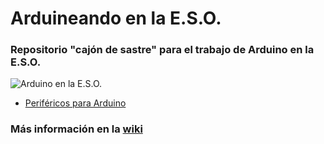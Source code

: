 # **Arduineando en la E.S.O.**

### Repositorio "cajón de sastre" para el trabajo de Arduino en la E.S.O.

![Arduino en la E.S.O.](https://i.blogs.es/71bd8f/650_1200/450_1000.jpg)

- [Periféricos para Arduino](Perifericos/readme.md)


### Más información en la [wiki](https://github.com/angelmicelti/Arduineando-en-la-E.S.O./wiki)
